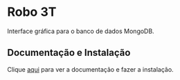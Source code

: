 # Robo 3T

Interface gráfica para o banco de dados MongoDB.

## Documentação e Instalação

Clique [aqui](https://robomongo.org) para ver a documentação e fazer a instalação.
